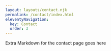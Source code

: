 ```yaml
---
layout: layouts/contact.njk
permalink: /contact/index.html
eleventyNavigation:
  key: Contact
  order: 3
---
```


Extra Markdown for the contact page goes here
